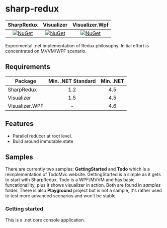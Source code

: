 # sharp-redux

| SharpRedux                                                                                                               | Visualizer                                                                                                                                     | Visualizer.Wpf                                                                                                                                         |
| :----------------------------------------------------------------------------------------------------------------------: | :--------------------------------------------------------------------------------------------------------------------------------------------: | :----------------------------------------------------------------------------------------------------------------------------------------------------: |
| [![NuGet](https://img.shields.io/nuget/v/Righthand.SharpRedux.svg)](https://www.nuget.org/packages/Righthand.SharpRedux) | [![NuGet](https://img.shields.io/nuget/v/Righthand.SharpRedux.Visualizer.svg)](https://www.nuget.org/packages/Righthand.SharpRedux.Visualizer) | [![NuGet](https://img.shields.io/nuget/v/Righthand.SharpRedux.Visualizer.Wpf.svg)](https://www.nuget.org/packages/Righthand.SharpRedux.Visualizer.Wpf) |

Experimental .net implementation of Redux philosophy. Initial effort is concentrated on MVVM/WPF scenario.

## Requirements

| Package        | Min. .NET Standard | Min. .NET |
| -------------- | :----------------: | :-------: |
| SharpRedux     | 1.2                | 4.5       |
| Visualizer     | 1.5                | 4.5       |
| Visualizer.WPF | -                  | 4.6       |

## Features

* Parallel reducer at root level.
* Build around immutable state

## Samples

There are currently two samples: **GettingStarted** and **Todo** which is a reimplementation of TodoMvc website. GettingStarted is a simple as it gets to start with SharpRedux. Todo is a WPF/MVVM and has basic funcationallity, plus it shows visualizer in action. Both are found in *samples* folder.
There is also **Playground** project but is not a sample, it's rather used to test more advanced scenarios and won't be stable.

### Getting started

This is a .net core console application.

